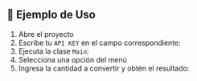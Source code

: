 ## 📌 Ejemplo de Uso

1. Abre el proyecto 
3. Escribe tu `API KEY` en el campo correspondiente:
4. Ejecuta la clase `Main`:
5. Selecciona una opción del menú
6. Ingresa la cantidad a convertir y obtén el resultado:
